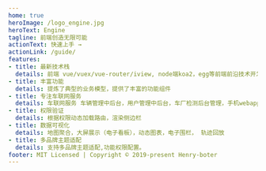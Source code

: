 ```yaml
---
home: true
heroImage: /logo_engine.jpg
heroText: Engine
tagline: 前端创造无限可能
actionText: 快速上手 →
actionLink: /guide/
features:
- title: 最新技术栈
  details: 前端 vue/vuex/vue-router/iview, node端koa2，egg等前端前沿技术开发
- title: 丰富功能
  details: 提炼了典型的业务模型，提供了丰富的功能组件
- title: 专注车联网服务
  details: 车联网服务 车辆管理中后台，用户管理中后台，车厂检测后台管理，手机webapp, 小程序
- title: 权限验证
  details: 根据权限动态加载路由，渲染侧边栏
- title: 数据可视化
  details: 地图聚合，大屏展示（电子看板），动态图表，电子围栏， 轨迹回放
- title: 多品牌主题适配
  details: 支持多品牌主题适配,功能权限配置。
footer: MIT Licensed | Copyright © 2019-present Henry-boter
---
```


